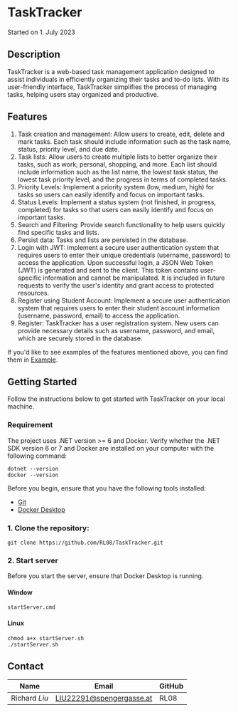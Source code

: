 # TaskTracker
Started on 1. July 2023 <br>

## Description 
TaskTracker is a web-based task management application designed to assist individuals in efficiently organizing their tasks and to-do lists. 
With its user-friendly interface, TaskTracker simplifies the process of managing tasks, helping users stay organized and productive.

## Features
1. Task creation and management: Allow users to create, edit, delete and mark tasks. Each task should include information such as the task name, status, priority level, and due date.
2. Task lists: Allow users to create multiple lists to better organize their tasks, such as work, personal, shopping, and more. Each list should include information such as the list name, the lowest task status, the lowest task priority level, and the progress in terms of completed tasks.
3. Priority Levels: Implement a priority system (low, medium, high) for tasks so users can easily identify and focus on important tasks.
4. Status Levels: Implement a status system (not finished, in progress, completed) for tasks so that users can easily identify and focus on important tasks.
5. Search and Filtering: Provide search functionality to help users quickly find specific tasks and lists.
6. Persist data: Tasks and lists are persisted in the database.
7. Login with JWT: Implement a secure user authentication system that requires users to enter their unique credentials (username, password) to access the application. Upon successful login, a JSON Web Token (JWT) is generated and sent to the client. This token contains user-specific information and cannot be manipulated. It is included in future requests to verify the user's identity and grant access to protected resources.
8. Register using Student Account: Implement a secure user authentication system that requires users to enter their student account information (username, password, email) to access the application. 
9. Register: TaskTracker has a user registration system. New users can provide necessary details such as username, password, and email, which are securely stored in the database. 

If you'd like to see examples of the features mentioned above, you can find them in [Example](https://github.com/RL08/TaskTracker/tree/main/Example/README.md).
## Getting Started
Follow the instructions below to get started with TaskTracker on your local machine.

### Requirement
The project uses .NET version >= 6 and Docker. Verify whether the .NET SDK version 6 or 7 and Docker are installed on your computer with the following command:
```
dotnet --version
docker --version
```

Before you begin, ensure that you have the following tools installed:
 - [Git](https://git-scm.com/downloads)
 - [Docker Desktop](https://www.docker.com/products/docker-desktop/)

### 1. Clone the repository:
```
git clone https://github.com/RL08/TaskTracker.git
```

### 2. Start server
Before you start the server, ensure that Docker Desktop is running.

#### Window
```
startServer.cmd
```

#### Linux
```
chmod a+x startServer.sh
./startServer.sh
```

## Contact 
| Name                   | Email                    | GitHub |
| ---------------------- | ------------------------ | ------ |
| Richard *Liu*          | LIU22291@spengergasse.at | RL08   |
